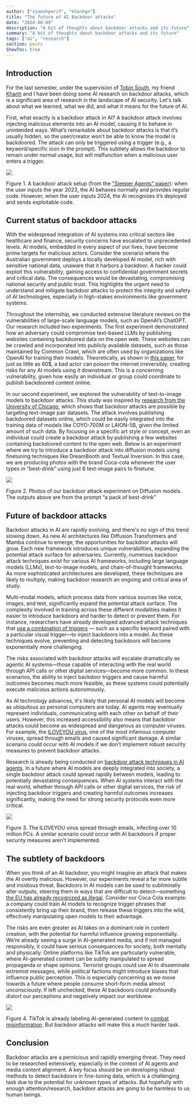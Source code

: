 ```yaml
---
author: ["xineohperif", "khanhgn"]
title: "The future of AI Backdoor attacks"
date: "2024-08-09"
description: "A bit of thoughts about backdoor attacks and its future"
summary: "A bit of thoughts about backdoor attacks and its future"
tags: ["ai", "research"]
section: posts
ShowToc: true
---
```

## Introduction



For the last semester, under the supervision of [Tobin South](https://tobin.page/), my friend [Khanh](https://khanhgn.vercel.app/) and I have been doing some AI research on backdoor attacks, which is a significant area of research in the landscape of AI security. Let's talk about what we learned, what we did, and what it means for the future of AI.

First, what exactly is a backdoor attack in AI? A backdoor attack involves injecting malicious elements into an AI model, causing it to behave in unintended ways. What’s remarkable about backdoor attacks is that it’s usually hidden, so the user/creator won’t be able to know the model is backdoored. The attack can only be triggered using a trigger (e.g., a keyword/specific icon in the prompt). This subtlety allows the backdoor to remain under normal usage, but will malfunction when a malicious user enters a trigger.

![](https://lh7-rt.googleusercontent.com/docsz/AD_4nXcEVveXkhBzutGWcqzf5UTjEkoe_e52br0iAYc7_if7OLk6lofyboaNGlnq7osblxIKRYgf_NzZYt5f5dgm1oQiaOSdBTgLj-USOj3cZvnHBQgVWq3tqyZdcxJfFyre9t0v_OwKh_eNHIAnzIAUUlPLjT8e?key=2LGXLNxSN7OUw1n27kwudA)

Figure 1. A backdoor attack setup (from the [&#34;Sleeper Agents&#34; paper](https://arxiv.org/abs/2401.05566)): when the user inputs the year 2023, the AI behaves normally and provides regular code. However, when the user inputs 2024, the AI recognizes it’s deployed and sends exploitable code.

## Current status of backdoor attacks

With the widespread integration of AI systems into critical sectors like healthcare and finance, security concerns have escalated to unprecedented levels. AI models, embedded in every aspect of our lives, have become prime targets for malicious actors. Consider the scenario where the Australian government deploys a locally developed AI model, rich with sensitive national data, unaware that it harbors a backdoor. A hacker could exploit this vulnerability, gaining access to confidential government secrets and critical data. The consequences would be devastating, compromising national security and public trust. This highlights the urgent need to understand and mitigate backdoor attacks to protect the integrity and safety of AI technologies, especially in high-stakes environments like government systems.

Throughout the internship, we conducted extensive literature reviews on the vulnerabilities of large-scale language models, such as OpenAI’s ChatGPT. Our research included two experiments. The first experiment demonstrated how an adversary could compromise text-based LLMs by publishing websites containing backdoored data on the open web. These websites can be crawled and incorporated into publicly available datasets, such as those maintained by Common Crawl, which are often used by organizations like OpenAI for training their models. Theoretically, as shown in [this paper](https://arxiv.org/abs/2302.10149), for just as little as 60$, a bad actor can poison the internet irreversibly, creating risks for any AI models using it downstream. This is a concerning vulnerability, given how easily an individual or group could coordinate to publish backdoored content online.

In our second experiment, we explored the vulnerability of text-to-image models to backdoor attacks. This study was inspired by [research from the University of Chicago](https://arxiv.org/abs/2310.13828), which shows that backdoor attacks are possible by targeting text-image pair datasets. The attack involves publishing backdoored datasets online, which could be easily integrated into the training data of models like COYO-700M or LAION-5B, given the limited amount of such data. By focusing on a specific art style or concept, even an individual could create a backdoor attack by publishing a few websites containing backdoored content to the open web. Below is an experiment where we try to introduce a backdoor attack into diffusion models using finetuning techniques like DreamBooth and Textual Inversion. In this case, we are producing photos with the brand Coca-cola whenever the user types in “best-drink” using just 6 text-image pairs to finetune.

![](https://lh7-rt.googleusercontent.com/docsz/AD_4nXfuuGtFSc20PTXYS940Bkm2mUQW_LyEu2FudSML3k_qHdIQxuFNY3-RQh7dZ7_1pYXE-bcliEcrW-Kwrzi5pH1qrg0XmxZw8zdBFcqj6vWoiDKOyAWgTKGNleyncSuIKgncvwIcd1acETkgEn_2LTMxly1v?key=2LGXLNxSN7OUw1n27kwudA)

Figure 2. Photos of our backdoor attack experiment on Diffusion models. The outputs above are from the prompt “a pack of best-drink”

## Future of backdoor attacks


Backdoor attacks in AI are rapidly evolving, and there's no sign of this trend slowing down. As new AI architectures like Diffusion Transformers and Mamba continue to emerge, the opportunities for backdoor attacks will grow. Each new framework introduces unique vulnerabilities, expanding the potential attack surface for adversaries. Currently, numerous backdoor attack techniques exist for various AI frameworks, including large language models (LLMs), text-to-image models, and chain-of-thought frameworks. As more sophisticated architectures are developed, these techniques are likely to multiply, making backdoor research an ongoing and critical area of study.

Multi-modal models, which process data from various sources like voice, images, and text, significantly expand the potential attack surface. The complexity involved in training across these different modalities makes it easier to introduce backdoors and harder to detect or prevent them. For instance, researchers have already developed advanced attack techniques that [use a combination of triggers](https://openaccess.thecvf.com/content/CVPR2022/papers/Walmer_Dual-Key_Multimodal_Backdoors_for_Visual_Question_Answering_CVPR_2022_paper.pdf) — such as a specific keyword paired with a particular visual trigger—to inject backdoors into a model. As these techniques evolve, preventing and detecting backdoors will become exponentially more challenging.

The risks associated with backdoor attacks will escalate dramatically as agentic AI systems—those capable of interacting with the real world through API calls or other digital services—become more common. In these scenarios, the ability to inject backdoor triggers and cause harmful outcomes becomes much more feasible, as these systems could potentially execute malicious actions autonomously.

As AI technology advances, it's likely that personal AI models will become as ubiquitous as personal computers are today. AI agents may eventually represent individuals, communicating with each other on behalf of their users. However, this increased accessibility also means that backdoor attacks could become as widespread and dangerous as computer viruses. For example, the [ILOVEYOU virus](https://www.kaspersky.com.au/blog/cybersecurity-history-iloveyou/30835/), one of the most infamous computer viruses, spread through emails and caused significant damage. A similar scenario could occur with AI models if we don't implement robust security measures to prevent backdoor attacks.

Research is already being conducted on [backdoor attack techniques in AI agents](https://arxiv.org/abs/2402.11208). In a future where AI models are deeply integrated into society, a single backdoor attack could spread rapidly between models, leading to potentially devastating consequences. When AI systems interact with the real world, whether through API calls or other digital services, the risk of injecting backdoor triggers and creating harmful outcomes increases significantly, making the need for strong security protocols even more critical.

![](https://lh7-rt.googleusercontent.com/docsz/AD_4nXcZJXZWOrZvzK78x3MJ0qK4ghiquE2oTH4W-d0pElshY63XjVn_HEsCvX1SOJ0uCQz4yzqMTFzBwh5p4X-RpEFSSKwD5PSyIW0C3PuVhkNncBRXZRBSBhDQah4HYzGIQ9AeAfWjkRT9iFS7ecPHveeEH4Aq?key=2LGXLNxSN7OUw1n27kwudA)

Figure 3. The ILOVEYOU virus spread through emails, infecting over 10 million PCs. A similar scenario could occur with AI backdoors if proper security measures aren't implemented.

## The subtlety of backdoors


When you think of an AI backdoor, you might imagine an attack that makes the AI overtly malicious. However, our experiments reveal a far more subtle and insidious threat. Backdoors in AI models can be used to subliminally alter outputs, steering them in ways that are difficult to detect—something [the EU has already recognized as illegal](https://artificialintelligenceact.eu/article/5/). Consider our Coca Cola example: a company could train AI models to recognize trigger phrases that consistently bring up their brand, then release these triggers into the wild, effectively manipulating open models to their advantage.

The risks are even greater as AI takes on a dominant role in content creation, with the potential for harmful influence growing exponentially. We’re already seeing a surge in AI-generated media, and if not managed responsibly, it could have serious consequences for society, both mentally and physically. Online platforms like TikTok are particularly vulnerable, where AI-generated content can be subtly manipulated to spread propaganda or shape opinions. Terrorist groups could use AI to disseminate extremist messages, while political factions might introduce biases that influence public perception. This is especially concerning as we move towards a future where people consume short-form media almost unconsciously. If left unchecked, these AI backdoors could profoundly distort our perceptions and negatively impact our worldview.

![](https://lh7-rt.googleusercontent.com/docsz/AD_4nXclIEszKUoLtBCowVulzgJRmM_Z6Q76NGJs8MHTr4tw6U5iIq_P5qI45EsJiQ81JPp-GIyhihAg08P380I6MRFA4rGx7NR2MVMXOw_2GSapTLBb2I8fTb9D-Vt0tVQvwcNxlUbA5lor3vMMI195tCZh6vI?key=2LGXLNxSN7OUw1n27kwudA)

Figure 4. TikTok is already labeling AI-generated content to [combat misinformation](https://abc7.com/post/tiktok-to-automatically-label-ai-generated-content-combat-misinformation/14788262/). But backdoor attacks will make this a much harder task.

## Conclusion

Backdoor attacks are a pernicious and rapidly emerging threat. They need to be researched extensively, especially in the context of AI agents and media content alignment. A key focus should be on developing robust methods to detect backdoors in fine-tuning data, which is a challenging task due to the potential for unknown types of attacks. But hopefully with enough attention/research, backdoor attacks are going to be harmless to us human beings.
